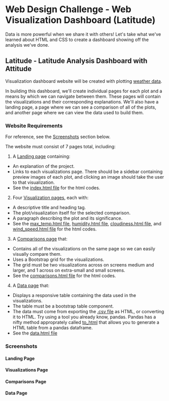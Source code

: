 # Web Design Challenge - Web Visualization Dashboard (Latitude) 

Data is more powerful when we share it with others! Let's take what we've learned about HTML and CSS to create a dashboard showing off the analysis we've done.


## Latitude - Latitude Analysis Dashboard with Attitude

Visualization dashboard website will be created  with plotting [weather data](https://github.com/cecileung1208/Homework/blob/master/Unit%2011%20-%20Web%20Design%20Challenge/Resources/cities.csv).<br>

In building this dashboard, we'll create individual pages for each plot and a means by which we can navigate between them. These pages will contain the visualizations and their corresponding explanations. We'll also have a landing page, a page where we can see a comparison of all of the plots, and another page where we can view the data used to build them.

### Website Requirements
For reference, see the [Screenshots](#screenshots) section below.

The website must consist of 7 pages total, including:

1. A [Landing page](#landing-page) containing:

  - An explanation of the project.
  - Links to each visualizations page. There should be a sidebar containing preview images of each plot, and clicking an image should take the user to that visualization.
  - See the [index.html file](https://github.com/cecileung1208/Homework/blob/master/Unit%2011%20-%20Web%20Design%20Challenge/index.html) for the html codes.

2. Four [Visualization pages](#visualizations-page), each with:

  - A descriptive title and heading tag.
  - The plot/visualization itself for the selected comparison.
  - A paragraph describing the plot and its significance.
  - See the [max_temp.html file](https://github.com/cecileung1208/Homework/blob/master/Unit%2011%20-%20Web%20Design%20Challenge/max_temp.html), [humidity.html file](https://github.com/cecileung1208/Homework/blob/master/Unit%2011%20-%20Web%20Design%20Challenge/max_temp.html), [cloudiness.html file](https://github.com/cecileung1208/Homework/blob/master/Unit%2011%20-%20Web%20Design%20Challenge/max_temp.html), and [wind_speed.html file](https://github.com/cecileung1208/Homework/blob/master/Unit%2011%20-%20Web%20Design%20Challenge/wind_speed.html) for the html codes.


3. A [Comparisons page](#comparisons-page) that:

  - Contains all of the visualizations on the same page so we can easily visually compare them.
  - Uses a Bootstrap grid for the visualizations.
  - The grid must be two visualizations across on screens medium and larger, and 1 across on extra-small and small screens.
  - See the [comparisons.html file](https://github.com/cecileung1208/Homework/blob/master/Unit%2011%20-%20Web%20Design%20Challenge/comparisons.html) for the html codes.


4. A [Data page](#data-page) that:

  - Displays a responsive table containing the data used in the visualizations.
  - The table must be a bootstrap table component. 
  - The data must come from exporting the [.csv file](https://github.com/cecileung1208/Homework/blob/master/Unit%2011%20-%20Web%20Design%20Challenge/Resources/cities.csv) as HTML, or converting it to HTML. Try using a tool you already know, pandas. Pandas has a nifty method approprately called [to_html](https://github.com/cecileung1208/Homework/blob/master/Unit%2011%20-%20Web%20Design%20Challenge/Resources/Cities%20Table%20HTML%20Coversion.ipynb) that allows you to generate a HTML table from a pandas dataframe.
  - See the [data.html file](https://github.com/cecileung1208/Homework/blob/master/Unit%2011%20-%20Web%20Design%20Challenge/data.html)

### Screenshots

#### Landing Page

#### Visualizations Page

#### Comparisons Page

#### Data Page
